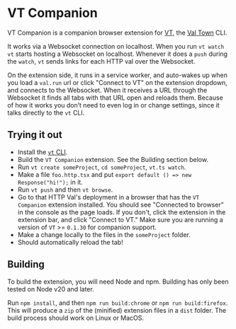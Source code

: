 # VT Companion

VT Companion is a companion browser extension for
[VT](https://github.com/val-town/vt), the [Val Town](https://val.town) CLI.

It works via a Websocket connection on localhost. When you run `vt watch` `vt`
starts hosting a Websocket on localhost. Whenever it does a `push` during the
`watch`, `vt` sends links for each HTTP val over the Websocket.

On the extension side, it runs in a service worker, and auto-wakes up when you
load a `val.run` url or click "Connect to VT" on the extension dropdown, and
connects to the Websocket. When it receives a URL through the Websocket it
finds all tabs with that URL open and reloads them. Because of how it works you
don’t need to even log in or change settings, since it talks directly to the
`vt` CLI.

## Trying it out

- Install the [`vt` CLI](https://jsr.io/@valtown/vt).
- Build the `VT Companion` extension. See the Building section below.
- Run `vt create someProject`, `cd someProject`, `vt.ts watch`.
- Make a file `foo.http.tsx` and put `export default () => new
  Response("hi!");` in it.
- Run `vt push` and then `vt browse`.
- Go to that HTTP Val's deployment in a browser that has the `VT Companion`
    extension installed. You should see "Connected to browser" in the console as
    the page loads. If you don't, click the extension in the extension bar, and
    click "Connect to VT." Make sure you are running a version of `VT` >=
    `0.1.30` for companion support.
- Make a change locally to the files in the `someProject` folder.
- Should automatically reload the tab!

## Building

To build the extension, you will need Node and npm. Building has only been
tested on Node v20 and later.

Run `npm install`, and then `npm run build:chrome` or `npm run build:firefox`.
This will produce a `zip` of the (minified) extension files in a `dist` folder.
The build process should work on Linux or MacOS.
